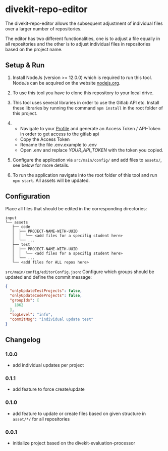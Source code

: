 # divekit-repo-editor

The divekit-repo-editor allows the subsequent adjustment of individual files over a larger number of repositories.

The editor has two different functionalities, one is to adjust a file equally in all repositories and the other is to
adjust individual files in repositories based on the project name.

## Setup & Run

1. Install NodeJs (version >= 12.0.0) which is required to run this tool. NodeJs can be acquired on the
   website [nodejs.org](https://nodejs.org/en/download/).

2. To use this tool you have to clone this repository to your local drive.

3. This tool uses several libraries in order to use the Gitlab API etc. Install these libraries by running the
   command ```npm install``` in the root folder of this project.

4.
   - Navigate to your [Profile](https://git.st.archi-lab.io/-/profile/personal_access_tokens) and generate an Access
     Token / API-Token in order to get access to the gitlab api
   - Copy the Access Token
   - Rename the file .env.example to .env
   - Open .env and replace *YOUR_API_TOKEN* with the token you copied.

5. Configure the application via `src/main/config/` and add files to `assets/`, see below for more details.

6. To run the application navigate into the root folder of this tool and run ```npm start```. All assets will be
   updated.

## Configuration

Place all files that should be edited in the corresponding directories:

```
input
└── assets
   ├── code
   │  ├── PROJECT-NAME-WITH-UUID
   │  │  └── <add files for a specifig student here>
   │  └── ...
   ├── test
   │  ├── PROJECT-NAME-WITH-UUID
   │  │  └── <add files for a specifig student here>
   │  └── ...
   └── <add files for ALL repos here>
```

`src/main/config/editorConfig.json`: Configure which groups should be updated and define the commit message:

```json
{
  "onlyUpdateTestProjects": false,
  "onlyUpdateCodeProjects": false,
  "groupIds": [
    1862
  ],
  "logLevel": "info",
  "commitMsg": "individual update test"
}
```

## Changelog

### 1.0.0

- add individual updates per project

### 0.1.1

- add feature to force create/update

### 0.1.0

- add feature to update or create files based on given structure in `asset/*/` for all repositories

### 0.0.1

- initialize project based on the divekit-evaluation-processor
